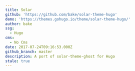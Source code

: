 ```yaml
---
title: Solar
github: 'https://github.com/bake/solar-theme-hugo'
demo: 'https://themes.gohugo.io/theme/solar-theme-hugo/'
author: bake
ssg:
  - Hugo
cms:
  - No Cms
date: 2017-07-24T09:16:53.000Z
github_branch: master
description: A port of solar-theme-ghost for Hugo
stale: true
---
```


